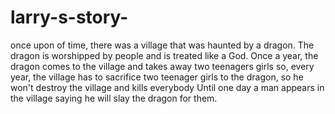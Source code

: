# larry-s-story-
once upon of time, there was a village that was haunted by a dragon. 
The dragon is worshipped by people and is treated like a God. Once a year, the dragon comes to the village and takes away two teenagers girls 
so, every year, the village has to sacrifice two teenager girls to the dragon, so he won't destroy the village and kills everybody 
Until one day a man appears in the village saying he will slay the dragon for them.
